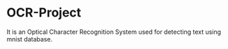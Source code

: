 # OCR-Project
It is an Optical Character Recognition System used for detecting text using mnist database. 

